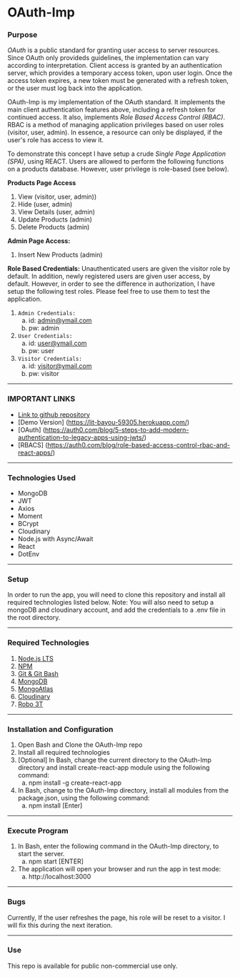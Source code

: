 <style type="text/css">
    ol ol { list-style-type: lower-alpha; }
</style>
# OAuth-Imp

### **Purpose**
*OAuth* is a public standard for granting user access to server resources.  Since OAuth only provideds guidelines, the implementation can vary according to interpretation.  Client access is granted by an authentication server, which provides a temporary access token, upon user login.  Once the access token expires, a new token must be generated with a refresh token, or the user must log back into the application.

OAuth-Imp is my implementation of the OAuth standard.  It implements the main client  authentication features above, including a refresh token for continued access.  It also, implements *Role Based Access Control (RBAC)*.  RBAC is a method of managing application privileges based on user roles (visitor, user, admin).  In essence, a resource can only be displayed, if the user's role has access to view it.

To demonstrate this concept I have setup a crude *Single Page Application (SPA)*, using REACT.  Users are allowed to perform the following functions on a products database.  However, user privilege is role-based (see below).     

**Products Page Access**
1. View (visitor, user, admin))
2. Hide (user, admin)
3. View Details (user, admin)
4. Update Products (admin)
5. Delete Products  (admin)

**Admin Page Access:**
1. Insert New Products (admin)

**Role Based Credentials:**
Unauthenticated users are given the visitor role by default.  In addition, newly registered users are given user access, by default.  However, in order to see the difference in authorization, I have setup the following test roles.  Please feel free to use them to test the application.

1.  `Admin Credentials:`
    1. id: admin@ymail.com
    2. pw: admin
1. `User Credentials:`
    1. id: user@ymail.com
    2. pw: user
1. `Visitor Credentials:`
    1. id: visitor@ymail.com
    1. pw: visitor

---
### **IMPORTANT LINKS**
* [Link to github repository](https://github.com/tlockhart/DEV_Front_BACK_OAuth)
* [Demo Version] (https://lit-bayou-59305.herokuapp.com/)
* [OAuth] (https://auth0.com/blog/5-steps-to-add-modern-authentication-to-legacy-apps-using-jwts/)
* [RBACS] (https://auth0.com/blog/role-based-access-control-rbac-and-react-apps/)
---
### **Technologies Used**

- MongoDB
- JWT
- Axios
- Moment
- BCrypt
- Cloudinary
- Node.js with Async/Await
- React
- DotEnv
---
### **Setup**

In order to run the app, you will need to clone this repository and install all required technologies listed below.  Note: You will also need to setup a mongoDB and cloudinary account, and add the credentials to a .env file in the root directory.
___
### **Required Technologies**

1. [Node.js LTS](https://nodejs.org/en/)<br/>
2. [NPM](https://www.npmjs.com/get-npm)<br/>
3. [Git & Git Bash](https://git-scm.com/downloads)<br/>
4. [MongoDB](https://docs.mongodb.com/manual/tutorial/install-mongodb-on-windows/)<br/>
5. [MongoAtlas](https://account.mongodb.com/account/login)<br/>
6. [Cloudinary](https://cloudinary.com/)<br/>
7. [Robo 3T](https://robomongo.org/download)<br/>
---
### **Installation and Configuration**

1. Open Bash and Clone the OAuth-Imp repo
2. Install all required technologies
3. [Optional] In Bash, change the current directory to the OAuth-Imp directory and install create-react-app module using the following command:
    1. npm install -g create-react-app
4. In Bash, change to the OAuth-Imp directory, install all modules from the package.json, using the following command:
    1. npm install [Enter]
___
### **Execute Program**

1. In Bash, enter the following command in the OAuth-Imp directory, to start the server.
    1. npm start [ENTER]
2. The application will open your browser and run the app in test mode:
    1. http://localhost:3000
___
### **Bugs**
Currently, If the user refreshes the page, his role will be reset to a visitor.  I will fix this during the next iteration.
___
### **Use**
This repo is available for public non-commercial use only.